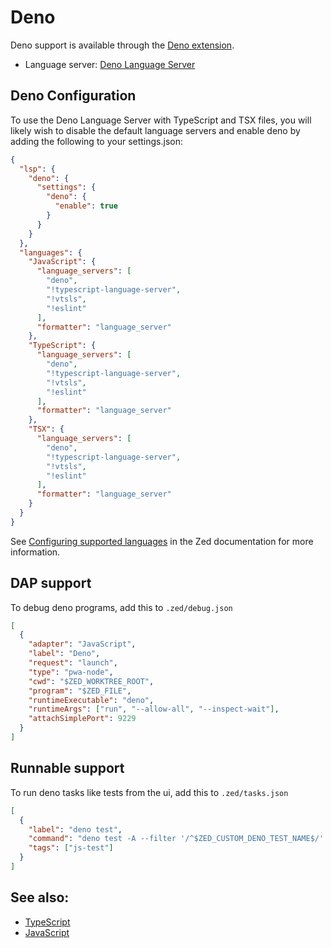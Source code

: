 # Deno

Deno support is available through the [Deno extension](https://github.com/zed-extensions/deno).

- Language server: [Deno Language Server](https://docs.deno.com/runtime/manual/advanced/language_server/overview/)

## Deno Configuration

To use the Deno Language Server with TypeScript and TSX files, you will likely wish to disable the default language servers and enable deno by adding the following to your settings.json:

```json
{
  "lsp": {
    "deno": {
      "settings": {
        "deno": {
          "enable": true
        }
      }
    }
  },
  "languages": {
    "JavaScript": {
      "language_servers": [
        "deno",
        "!typescript-language-server",
        "!vtsls",
        "!eslint"
      ],
      "formatter": "language_server"
    },
    "TypeScript": {
      "language_servers": [
        "deno",
        "!typescript-language-server",
        "!vtsls",
        "!eslint"
      ],
      "formatter": "language_server"
    },
    "TSX": {
      "language_servers": [
        "deno",
        "!typescript-language-server",
        "!vtsls",
        "!eslint"
      ],
      "formatter": "language_server"
    }
  }
}
```

See [Configuring supported languages](../configuring-languages.md) in the Zed documentation for more information.

<!--
TBD: Deno Typescript REPL instructions [docs/repl#typescript-deno](../repl.md#typescript-deno)
-->

## DAP support

To debug deno programs, add this to `.zed/debug.json`

```json
[
  {
    "adapter": "JavaScript",
    "label": "Deno",
    "request": "launch",
    "type": "pwa-node",
    "cwd": "$ZED_WORKTREE_ROOT",
    "program": "$ZED_FILE",
    "runtimeExecutable": "deno",
    "runtimeArgs": ["run", "--allow-all", "--inspect-wait"],
    "attachSimplePort": 9229
  }
]
```

## Runnable support

To run deno tasks like tests from the ui, add this to `.zed/tasks.json`

```json
[
  {
    "label": "deno test",
    "command": "deno test -A --filter '/^$ZED_CUSTOM_DENO_TEST_NAME$/' $ZED_FILE",
    "tags": ["js-test"]
  }
]
```

## See also:

- [TypeScript](./typescript.md)
- [JavaScript](./javascript.md)
